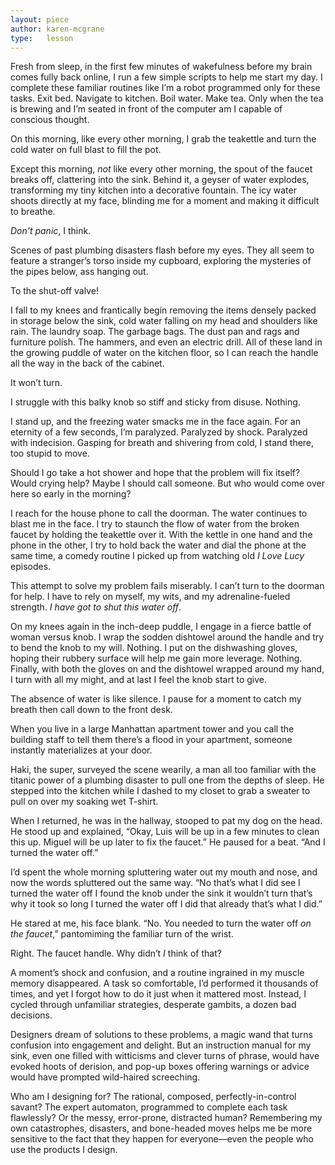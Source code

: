 ```yaml
---
layout: piece
author: karen-mcgrane
type:   lesson
---
```


Fresh from sleep, in the first few minutes of wakefulness before my brain comes fully back online, I run a few simple scripts to help me start my day. I complete these familiar routines like I’m a robot programmed only for these tasks. Exit bed. Navigate to kitchen. Boil water. Make tea. Only when the tea is brewing and I’m seated in front of the computer am I capable of conscious thought.

On this morning, like every other morning, I grab the teakettle and turn the cold water on full blast to fill the pot.

Except this morning, *not* like every other morning, the spout of the faucet breaks off, clattering into the sink. Behind it, a geyser of water explodes, transforming my tiny kitchen into a decorative fountain. The icy water shoots directly at my face, blinding me for a moment and making it difficult to breathe.

*Don’t panic*, I think.

Scenes of past plumbing disasters flash before my eyes. They all seem to feature a stranger’s torso inside my cupboard, exploring the mysteries of the pipes below, ass hanging out.

To the shut-off valve!

I fall to my knees and frantically begin removing the items densely packed in storage below the sink, cold water falling on my head and shoulders like rain. The laundry soap. The garbage bags. The dust pan and rags and furniture polish. The hammers, and even an electric drill. All of these land in the growing puddle of water on the kitchen floor, so I can reach the handle all the way in the back of the cabinet.

It won’t turn.

I struggle with this balky knob so stiff and sticky from disuse. Nothing.

I stand up, and the freezing water smacks me in the face again. For an eternity of a few seconds, I’m paralyzed. Paralyzed by shock. Paralyzed with indecision. Gasping for breath and shivering from cold, I stand there, too stupid to move.

Should I go take a hot shower and hope that the problem will fix itself? Would crying help? Maybe I should call someone. But who would come over here so early in the morning?

I reach for the house phone to call the doorman. The water continues to blast me in the face. I try to staunch the flow of water from the broken faucet by holding the teakettle over it. With the kettle in one hand and the phone in the other, I try to hold back the water and dial the phone at the same time, a comedy routine I picked up from watching old *I Love Lucy* episodes.

This attempt to solve my problem fails miserably. I can’t turn to the doorman for help. I have to rely on myself, my wits, and my adrenaline-fueled strength. *I have got to shut this water off*.

On my knees again in the inch-deep puddle, I engage in a fierce battle of woman versus knob. I wrap the sodden dishtowel around the handle and try to bend the knob to my will. Nothing. I put on the dishwashing gloves, hoping their rubbery surface will help me gain more leverage. Nothing. Finally, with both the gloves on and the dishtowel wrapped around my hand, I turn with all my might, and at last I feel the knob start to give.

The absence of water is like silence. I pause for a moment to catch my breath then call down to the front desk.

When you live in a large Manhattan apartment tower and you call the building staff to tell them there’s a flood in your apartment, someone instantly materializes at your door.

Haki, the super, surveyed the scene wearily, a man all too familiar with the titanic power of a plumbing disaster to pull one from the depths of sleep. He stepped into the kitchen while I dashed to my closet to grab a sweater to pull on over my soaking wet T-shirt.

When I returned, he was in the hallway, stooped to pat my dog on the head. He stood up and explained, “Okay, Luis will be up in a few minutes to clean this up. Miguel will be up later to fix the faucet.” He paused for a beat. “And I turned the water off.”

I’d spent the whole morning spluttering water out my mouth and nose, and now the words spluttered out the same way. “No that’s what I did see I turned the water off I found the knob under the sink it wouldn’t turn that’s why it took so long I turned the water off I did that already that’s what I did.”

He stared at me, his face blank. “No. You needed to turn the water off *on the faucet*,” pantomiming the familiar turn of the wrist.

Right. The faucet handle. Why didn’t *I* think of that?

A moment’s shock and confusion, and a routine ingrained in my muscle memory disappeared. A task so comfortable, I’d performed it thousands of times, and yet I forgot how to do it just when it mattered most. Instead, I cycled through unfamiliar strategies, desperate gambits, a dozen bad decisions.

Designers dream of solutions to these problems, a magic wand that turns confusion into engagement and delight. But an instruction manual for my sink, even one filled with witticisms and clever turns of phrase, would have evoked hoots of derision, and pop-up boxes offering warnings or advice would have prompted wild-haired screeching.

Who am I designing for? The rational, composed, perfectly-in-control savant? The expert automaton, programmed to complete each task flawlessly? Or the messy, error-prone, distracted human? Remembering my own catastrophes, disasters, and bone-headed moves helps me be more sensitive to the fact that they happen for everyone—even the people who use the products I design.
